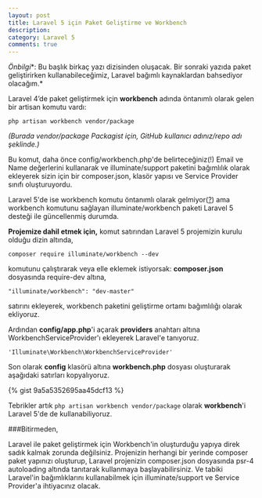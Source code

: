 ```yaml
---
layout: post
title: Laravel 5 için Paket Geliştirme ve Workbench
description:
category: Laravel 5
comments: true
---
```


*Önbilgi**: Bu başlık birkaç yazı dizisinden oluşacak. Bir sonraki yazıda paket geliştirirken kullanabileceğimiz, Laravel bağımlı kaynaklardan bahsediyor olacağım.*

Laravel 4’de paket geliştirmek için **workbench** adında öntanımlı olarak gelen bir artisan komutu vardı:

`php artisan workbench vendor/package`

*(Burada vendor/package Packagist için, GitHub kullanıcı adınız/repo adı şeklinde.)*

Bu komut, daha önce config/workbench.php'de belirteceğiniz(!) Email ve Name değerlerini kullanarak ve illuminate/support paketini bağımlılık olarak ekleyerek sizin için bir composer.json, klasör yapısı ve Service Provider sınıfı oluşturuyordu.

Laravel 5'de ise workbench komutu öntanımlı olarak gelmiyor([?](https://twitter.com/taylorotwell/status/556111657898737665)) ama workbench komutunu sağlayan illuminate/workbench paketi Laravel 5 desteği ile güncellenmiş durumda.

**Projemize dahil etmek için,** komut satırından Laravel 5 projemizin kurulu olduğu dizin altında,

`composer require illuminate/workbench --dev`

komutunu çalıştırarak veya elle eklemek istiyorsak: **composer.json** dosyasında require-dev altına,

`"illuminate/workbench": "dev-master"`

satırını ekleyerek, workbench paketini geliştirme ortamı bağımlılığı olarak ekliyoruz.

Ardından **config/app.php**'i açarak **providers** anahtarı altına WorkbenchServiceProvider'ı ekleyerek Laravel'e tanıyoruz.

`'Illuminate\Workbench\WorkbenchServiceProvider'`

Son olarak **config** klasörü altına **workbench.php** dosyası oluşturarak aşağıdaki satırları kopyalıyoruz.

{% gist 9a5a5352695aa45dcf13 %}

Tebrikler artık `php artisan workbench vendor/package` olarak **workbench**'i Laravel 5'de de kullanabiliyoruz.

###Bitirmeden,

Laravel ile paket geliştirmek için Workbench'in oluşturduğu yapıya direk sadık kalmak zorunda değilsiniz. Projenizin herhangi bir yerinde composer paket yapınızı oluşturup, Laravel projenizin composer.json dosyasında psr-4 autoloading altında tanıtarak kullanmaya başlayabilirsiniz. Ve tabiki Laravel'in bağımlıklarını kullanabilmek için illuminate/support ve Service Provider'a ihtiyacınız olacak.